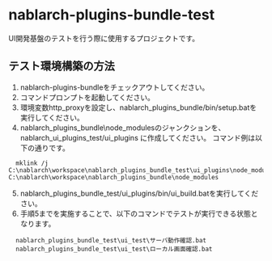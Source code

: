 # nablarch-plugins-bundle-test

UI開発基盤のテストを行う際に使用するプロジェクトです。

## テスト環境構築の方法

1. nablarch-plugins-bundleをチェックアウトしてください。
2. コマンドプロンプトを起動してください。
3. 環境変数http_proxyを設定し、nablarch_plugins_bundle/bin/setup.batを実行してください。
4. nablarch_plugins_bundle\node_modulesのジャンクションを、nablarch_ui_plugins_test/ui_plugins に作成してください。
  コマンド例は以下の通りです。
```
  mklink /j C:\nablarch\workspace\nablarch_plugins_bundle_test\ui_plugins\node_modules C:\nablarch\workspace\nablarch_plugins_bundle\node_modules
```
5. nablarch_plugins_bundle_test/ui_plugins/bin/ui_build.batを実行してください。
6. 手順5までを実施することで、以下のコマンドでテストが実行できる状態となります。
```
  nablarch_plugins_bundle_test\ui_test\サーバ動作確認.bat
  nablarch_plugins_bundle_test\ui_test\ローカル画面確認.bat
```
